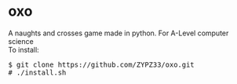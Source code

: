 # oxo
A naughts and crosses game made in python. For A-Level computer science</br>
To install:
<pre>$ git clone https://github.com/ZYPZ33/oxo.git
# ./install.sh</pre>
